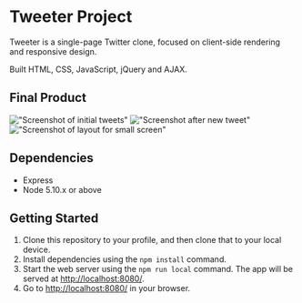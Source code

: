 # Tweeter Project

Tweeter is a single-page Twitter clone, focused on client-side rendering and responsive design.

Built HTML, CSS, JavaScript, jQuery and AJAX.


## Final Product

!["Screenshot of initial tweets"]()
!["Screenshot after new tweet"]()
!["Screenshot of layout for small screen"]()

## Dependencies

- Express
- Node 5.10.x or above

## Getting Started

1. Clone this repository to your profile, and then clone that to your local device.
3. Install dependencies using the `npm install` command.
3. Start the web server using the `npm run local` command. The app will be served at <http://localhost:8080/>.
4. Go to <http://localhost:8080/> in your browser.

